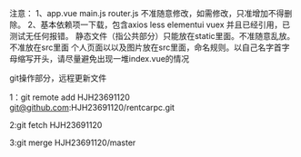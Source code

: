 注意：
1、app.vue main.js router.js 不准随意修改，如需修改，只准增加不得删除。
2、基本依赖项一下载，包含axios less elementui vuex 并且已经引用，已测试无任何报错。
静态文件（指公共部分）只能放在static里面。不准随意乱放。不准放在src里面
个人页面以以及图片放在src里面，命名规则。以自己名字首字母缩写开头，请尽量避免出现一堆index.vue的情况

git操作部分，远程更新文件

1：git remote add HJH23691120 git@github.com:HJH23691120/rentcarpc.git


2:git fetch HJH23691120


3:git merge HJH23691120/master
